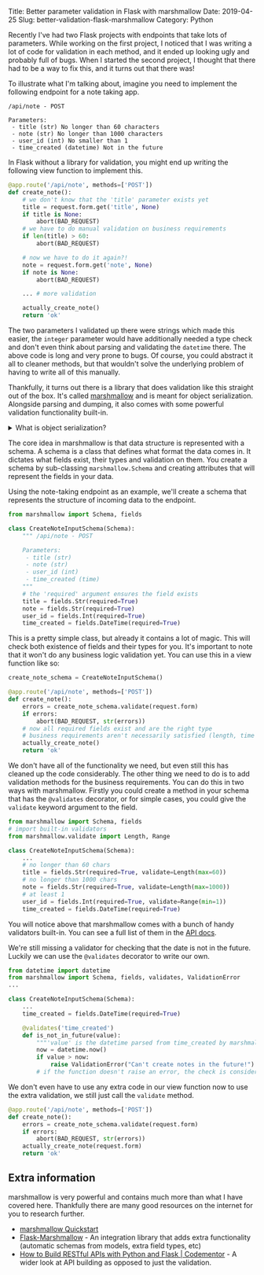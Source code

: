 Title: Better parameter validation in Flask with marshmallow
Date: 2019-04-25
Slug: better-validation-flask-marshmallow
Category: Python

Recently I've had two Flask projects with endpoints that take lots of parameters. While working on the first project, I noticed that I was writing a lot of code for validation in each method, and it ended up looking ugly and probably full of bugs. When I started the second project, I thought that there had to be a way to fix this, and it turns out that there was!

To illustrate what I'm talking about, imagine you need to implement the following endpoint for a note taking app.

```
/api/note - POST

Parameters:
 - title (str) No longer than 60 characters
 - note (str) No longer than 1000 characters
 - user_id (int) No smaller than 1
 - time_created (datetime) Not in the future
```

In Flask without a library for validation, you might end up writing the following view function to implement this.

``` python
@app.route('/api/note', methods=['POST'])
def create_note():
    # we don't know that the 'title' parameter exists yet
    title = request.form.get('title', None)
    if title is None:
        abort(BAD_REQUEST)
    # we have to do manual validation on business requirements
    if len(title) > 60:
        abort(BAD_REQUEST)

    # now we have to do it again?!
    note = request.form.get('note', None)
    if note is None:
        abort(BAD_REQUEST)

    ... # more validation

    actually_create_note()
    return 'ok'
```

The two parameters I validated up there were strings which made this easier, the `integer` parameter would have additionally needed a type check and don't even think about parsing and validating the `datetime` there. The above code is long and very prone to bugs. Of course, you could abstract it all to cleaner methods, but that wouldn't solve the underlying problem of having to write all of this manually.

Thankfully, it turns out there is a library that does validation like this straight out of the box. It's called [marshmallow](https://marshmallow.readthedocs.io/) and is meant for object serialization. Alongside parsing and dumping, it also comes with some powerful validation functionality built-in.

<details><summary>What is object serialization?</summary>
<p>
[Serialization](https://en.wikipedia.org/wiki/Serialization) is the process of converting objects and data from the format used internally in your program into a format that can be stored or transmitted. For example, JSON data can be represented and easily accessed as a dictionary in Python, but it needs to be **serialized** to a string to send it anywhere. The reverse operation is called **deserialization** and is what we'll be dealing with in this article.
</p>
</details>

The core idea in marshmallow is that data structure is represented with a schema. A schema is a class that defines what format the data comes in. It dictates what fields exist, their types and validation on them. You create a schema by sub-classing `marshmallow.Schema` and creating attributes that will represent the fields in your data.

Using the note-taking endpoint as an example, we'll create a schema that represents the structure of incoming data to the endpoint.

``` python
from marshmallow import Schema, fields

class CreateNoteInputSchema(Schema):
    """ /api/note - POST

    Parameters:
     - title (str)
     - note (str)
     - user_id (int)
     - time_created (time)
    """
    # the 'required' argument ensures the field exists
    title = fields.Str(required=True)
    note = fields.Str(required=True)
    user_id = fields.Int(required=True)
    time_created = fields.DateTime(required=True)
```

This is a pretty simple class, but already it contains a lot of magic. This will check both existence of fields and their types for you. It's important to note that it won't do any business logic validation yet. You can use this in a view function like so:

``` python
create_note_schema = CreateNoteInputSchema()

@app.route('/api/note', methods=['POST'])
def create_note():
    errors = create_note_schema.validate(request.form)
    if errors:
        abort(BAD_REQUEST, str(errors))
    # now all required fields exist and are the right type
    # business requirements aren't necessarily satisfied (length, time bounds, etc)
    actually_create_note()
    return 'ok'
```

We don't have all of the functionality we need, but even still this has cleaned up the code considerably. The other thing we need to do is to add validation methods for the business requirements. You can do this in two ways with marshmallow. Firstly you could create a method in your schema that has the `@validates` decorator, or for simple cases, you could give the `validate` keyword argument to the field.

``` python
from marshmallow import Schema, fields
# import built-in validators
from marshmallow.validate import Length, Range

class CreateNoteInputSchema(Schema):
    ...
    # no longer than 60 chars
    title = fields.Str(required=True, validate=Length(max=60))
    # no longer than 1000 chars
    note = fields.Str(required=True, validate=Length(max=1000))
    # at least 1
    user_id = fields.Int(required=True, validate=Range(min=1))
    time_created = fields.DateTime(required=True)
```

You will notice above that marshmallow comes with a bunch of handy validators built-in. You can see a full list of them in the [API docs](https://marshmallow.readthedocs.io/en/3.0/api_reference.html#module-marshmallow.validate).

We're still missing a validator for checking that the date is not in the future. Luckily we can use the `@validates` decorator to write our own.

``` python
from datetime import datetime
from marshmallow import Schema, fields, validates, ValidationError
...

class CreateNoteInputSchema(Schema):
    ...
    time_created = fields.DateTime(required=True)

    @validates('time_created')
    def is_not_in_future(value):
        """'value' is the datetime parsed from time_created by marshmallow"""
        now = datetime.now()
        if value > now:
            raise ValidationError("Can't create notes in the future!")
        # if the function doesn't raise an error, the check is considered passed
```

We don't even have to use any extra code in our view function now to use the extra validation, we still just call the `validate` method.

``` python
@app.route('/api/note', methods=['POST'])
def create_note():
    errors = create_note_schema.validate(request.form)
    if errors:
        abort(BAD_REQUEST, str(errors))
    actually_create_note(request.form)
    return 'ok'
```

## Extra information

marshmallow is very powerful and contains much more than what I have covered here. Thankfully there are many good resources on the internet for you to research further.

 - [marshmallow Quickstart](https://marshmallow.readthedocs.io/en/3.0/quickstart.html)
 - [Flask-Marshmallow](https://flask-marshmallow.readthedocs.io/en/latest/) - An integration library that adds extra functionality (automatic schemas from models, extra field types, etc)
 - [How to Build RESTful APIs with Python and Flask | Codementor](https://www.codementor.io/dongido/how-to-build-restful-apis-with-python-and-flask-fh5x7zjrx) - A wider look at API building as opposed to just the validation.

